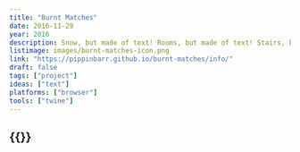 ```yaml
---
title: "Burnt Matches"
date: 2016-11-29
year: 2016
description: Snow, but made of text! Rooms, but made of text! Stairs, but made of text! An elevator, but made of text! You'll probably die, but made of text! These fragments I have shored against my ruins!
listimage: images/burnt-matches-icon.png
link: "https://pippinbarr.github.io/burnt-matches/info/"
draft: false
tags: ["project"]
ideas: ["text"]
platforms: ["browser"]
tools: ["twine"]
---
```


## {{<param title >}}
